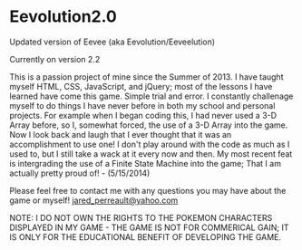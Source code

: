 Eevolution2.0
=============

Updated version of Eevee (aka Eevolution/Eeveelution)

Currently on version 2.2

This is a passion project of mine since the Summer of 2013. I have taught myself HTML, CSS, JavaScript, and jQuery; most of the lessons I have learned have come this game. Simple trial and error. I constantly challenage myself to do things I have never before in both my school and personal projects. For example when I began coding this, I had never used a 3-D Array before, so I, somewhat forced, the use of a 3-D Array into the game. Now I look back and laugh that I ever thought that it was an accomplishment to use one! I don't play around with the code as much as I used to, but I still take a wack at it every now and then. My most recent feat is intergrading the use of a Finite State Machine into the game; That I am actually pretty proud of! - (5/15/2014)


Please feel free to contact me with any questions you may have about the game or myself!
jared_perreault@yahoo.com



NOTE: I DO NOT OWN THE RIGHTS TO THE POKEMON CHARACTERS DISPLAYED IN MY GAME - THE GAME IS NOT FOR COMMERICAL GAIN; IT IS ONLY FOR THE EDUCATIONAL BENEFIT OF DEVELOPING THE GAME.
